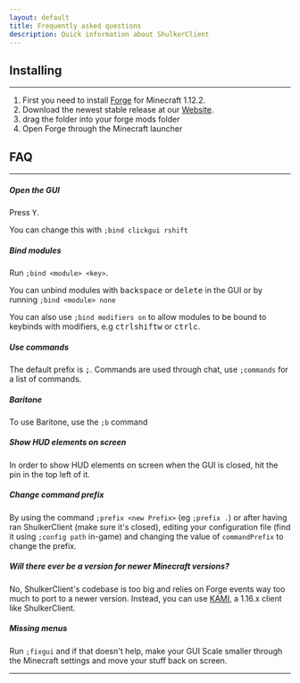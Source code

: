 ```yaml
---
layout: default
title: Frequently asked questions
description: Quick information about ShulkerClient
---
```


## Installing

***
1. First you need to install [Forge](https://files.minecraftforge.net/maven/net/minecraftforge/forge/index_1.12.2.html) for Minecraft 1.12.2.
2. Download the newest stable release at our [Website](https://seyfert.xyz).
3. drag the folder into your forge mods folder
4. Open Forge through the Minecraft launcher

## FAQ

***

##### Open the GUI
Press <kbd>Y</kbd>.

You can change this with `;bind clickgui rshift`

##### Bind modules
Run `;bind <module> <key>`.

You can unbind modules with <kbd>backspace</kbd> or <kbd>delete</kbd> in the GUI or by running `;bind <module> none`

You can also use `;bind modifiers on` to allow modules to be bound to keybinds with modifiers, e.g <kbd>ctrl</kbd><kbd>shift</kbd><kbd>w</kbd> or <kbd>ctrl</kbd><kbd>c</kbd>.

##### Use commands
The default prefix is <kbd>;</kbd>. Commands are used through chat, use `;commands` for a list of commands.

##### Baritone

To use Baritone, use the `;b` command

##### Show HUD elements on screen
In order to show HUD elements on screen when the GUI is closed, hit the pin in the top left of it.

##### Change command prefix
By using the command `;prefix <new Prefix>` (eg `;prefix .`) or after having ran ShulkerClient (make sure it's closed), editing your configuration file (find it using `;config path` in-game) and changing the value of `commandPrefix` to change the prefix.

##### Will there ever be a version for newer Minecraft versions?
No, ShulkerClient's codebase is too big and relies on Forge events way too much to port to a newer version. Instead, you can use [KAMI](https://kamiclient.com), a 1.16.x client like ShulkerClient.

##### Missing menus
Run `;fixgui` and if that doesn't help, make your GUI Scale smaller through the Minecraft settings and move your stuff back on screen. 

***
